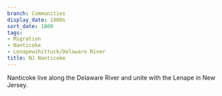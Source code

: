 ```yaml
---
branch: Communities
display_date: 1800s
sort_date: 1800
tags:
- Migration
- Nanticoke
- Lenapewihittuck/Delaware River
title: NJ Nanticoke
---
```


Nanticoke live along the Delaware River and unite with the Lenape in New Jersey.

